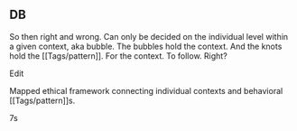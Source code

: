 ## DB

So then right and wrong. Can only be decided on the individual level within a given context, aka bubble. The bubbles hold the context. And the knots hold the [[Tags/pattern]]. For the context. To follow. Right?

Edit

Mapped ethical framework connecting individual contexts and behavioral [[Tags/pattern]]s.

7s